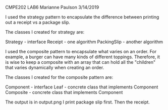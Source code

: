 CMPE202 LAB6 Marianne Paulson 3/14/2019

I used the strategy pattern to encapsulate the difference between printing out
a receipt vs a package slip. 

The classes I created for strategy are:

Strategy - interface
Receipt - one algorithm
PackingSlip - another algorithm

I used the composite pattern to encapsulate what varies on an order.
For example, a burger can have many kinds of different toppings.
Therefore, it is wise to keep a composite with an array that can hold
all the "children" that varies dynamically when creating an order.

The classes I created for the composite pattern are:

Component - interface
Leaf - concrete class that implements Component
Composite - concrete class that implements Component

The output is in output.png I print package slip first.
Then the receipt.



